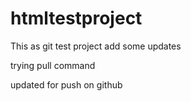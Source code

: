 # htmltestproject

This as git test project
add some updates

trying pull command

updated for push on github
